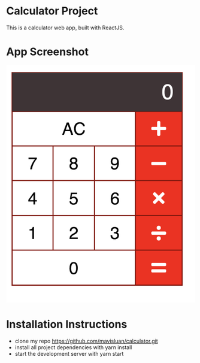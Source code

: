 # Calculator Project
This is a calculator web app, built with ReactJS.


# App Screenshot
![ , 60% ](src/screenshot.png)


# Installation Instructions
- clone my repo https://github.com/mavisluan/calculator.git
- install all project dependencies with yarn install
- start the development server with yarn start
